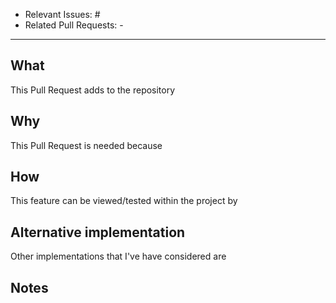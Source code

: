 <!-- Check if the title is descriptive! -->
- Relevant Issues: #
- Related Pull Requests: -

* * *

## What
This Pull Request adds to the repository 

## Why
This Pull Request is needed because 

## How
This feature can be viewed/tested within the project by 

## Alternative implementation
Other implementations that I've have considered are 

## Notes
<!-- Is there anything reviewers need to know about? Do they need to take something into account while
reviewing? Is there something they should pay extra attention to? -->
